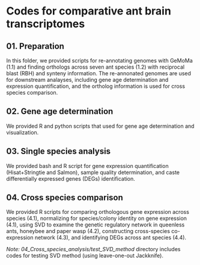 # Codes for comparative ant brain transcriptomes
## 01. Preparation
In this folder, we provided scripts for re-annotating genomes with GeMoMa (1.1) and finding orthologs across seven ant species (1.2) with reciprocal blast (RBH) and synteny information. The re-annonated genomes are used for downstream analayses, including gene age determination and expression quantification, and the ortholog information is used for cross species comparison.

## 02. Gene age determination
We provided R and python scripts that used for gene age determination and visualization.

## 03. Single species analysis
We provided bash and R script for gene expression quantification (Hisat+Stringtie and Salmon), sample quality determination, and caste differentially expressed genes (DEGs) identification.

## 04. Cross species comparison
We provided R scripts for comparing orthologous gene expression across species (4.1), normalizing for species/colony identity on gene expression (4.1), using SVD to examine the genetic regulatory network in queenless ants, honeybee and paper wasp (4.2), constructing cross-species co-expression network (4.3), and identifying DEGs across ant species (4.4). 

_Note:_ *04_Cross_species_analysis/test_SVD_method* directory includes codes for testing SVD method (using leave-one-out Jackknife).

